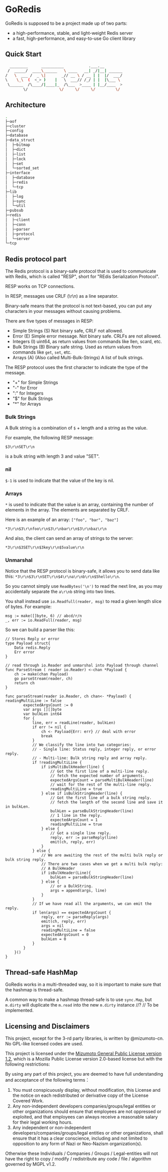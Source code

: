 # GoRedis

GoRedis is supposed to be a project made up of two parts:

- a high-performance, stable, and light-weight Redis server
- a fast, high-performance, and easy-to-use Go client library

## Quick Start

<!-- markdownlint-disable MD010 -->

```bash
  ________      __________           .___.__        
 /  _____/  ____\______   \ ____   __| _/|__| ______
/   \  ___ /  _ \|       _// __ \ / __ | |  |/  ___/
\    \_\  (  <_> )    |   \  ___// /_/ | |  |\___ \ 
 \______  /\____/|____|_  /\___  >____ | |__/____  >
        \/              \/     \/     \/         \/ 
```

## Architecture

```bash
.
├─aof
├─cluster
├─config
├─database
├─data_struct
│  ├─bitmap
│  ├─dict
│  ├─list
│  ├─lock
│  ├─set
│  └─sorted_set
├─interface
│  ├─database
│  ├─redis
│  └─tcp
├─lib
│  ├─log
│  ├─sync
│  └─util
├─pubsub
├─redis
│  ├─client
│  ├─conn
│  ├─parser
│  ├─protocol
│  └─server
└─tcp
```

## Redis protocol part

The Redis protocol is a binary-safe protocol that is used to communicate with Redis, which is called "RESP", short for "REdis Serialization Protocol".

RESP works on TCP connections.

In RESP, messages use CRLF (\r\n) as a line separator.

Binary-safe means that the protocol is not text-based, you can put any characters in your messages without causing problems.

There are five types of messages in RESP:

- Simple Strings (S) Not binary safe, CRLF not allowed.
- Error (E) Simple error message. Not binary safe. CRLFs are not allowed.
- Integers (I) uint64, as return values from commands like llen, scard, etc.
- Bulk Strings (B) Binary safe string. Used as return values from commands like `get`, `set`, etc.
- Arrays (A) (Also called Multi-Bulk-Strings) A list of bulk strings.

The RESP protocol uses the first character to indicate the type of the message.

- "+" for Simple Strings
- "-" for Error
- ":" for Integers
- "$" for Bulk Strings
- "*" for Arrays

### Bulk Strings

A Bulk string is a combination of `$` + length and a string as the value.

For example, the following RESP message:

```redis
$3\r\nSET\r\n
```

is a bulk string with length 3 and value "SET".

### nil

`$-1` is used to indicate that the value of the key is nil.

### Arrays

`*` is used to indicate that the value is an array, containing the number of elements in the array. The elements are separated by CRLF.

Here is an example of an array: `["foo", "bar", "baz"]`

```redis
*3\r\n$3\r\nfoo\r\n$3\r\nbar\r\n$3\r\nbaz\r\n
```

And also, the client can send an array of strings to the server:

```redis
*3\r\n$3SET\r\n$3key\r\n$5value\r\n
```

### Unmarshal

Notice that the RESP protocol is binary-safe, it allows you to send data like this: `*3\r\n$3\r\nSET\r\n$4\r\na\r\nb\r\n$5hello\r\n`.

So you cannot simply use `ReadBytes('\n')` to read the next line, as you may accidentally separate the `a\r\nb` string into two lines.

You shall instead use `io.Readfull(reader, msg)` to read a given length slice of bytes. For example:

```golang
msg := make([]byte, 6) // abcd/r/n
_, err := io.ReadFull(reader, msg)
```

So we can build a parser like this:

```golang
// Stores Reply or error
type Payload struct{
	Data redis.Reply
	Err error
}

// read through io.Reader and unmarshal into Payload through channel
func ParseStream ( reader io.Reader) <-chan *Payload {
	ch := make(chan Payload)
	go parseStream(reader, ch)
	return ch
}

func parseStream(reader io.Reader, ch chan<- *Payload) {
readingMultiLine := false
		expectedArgsCount := 0
		var args [][]byte
		var bulkLen int64
		for {
			line, err = readLine(reader, bulkLen)
			if err != nil {
				ch <- Payload{Err: err} // deal with error
				break
			}
			// We classify the line into two categories:
			// - Single line: Status reply, integer reply, or error reply.
			// - Multi-line: Bulk string reply and array reply.
			if !readingMultiLine {
				if isMultiBulkHeader(line) {
					// Got the first line of a multi-line reply.
					// fetch the expected number of arguments.
					expectedArgsCount = parseMultiBulkHeader(line)
					// wait for the rest of the multi-line reply.
					readingMultiLine = true
				} else if isBulkStringHeader(line) {
					// Got the first line of a bulk string reply.
					// fetch the length of the second line and save it in bulkLen.
					bulkLen = parseBulkStringHeader(line)
					// 1 line in the reply.
					expectedArgsCount = 1
					readingMultiLine = true
				} else {
					// Got a single line reply.
					reply, err := parseReply(line)
					emit(ch, reply, err)
				}
			} else {
				// We are awaiting the rest of the multi bulk reply or bulk string reply.
				// There are two cases when we get a multi bulk reply:
				// A BulkHeader
				if isBulkHeader(Line){
					bulkLen = parseBulkStringHeader(line)
				} else {
					// or a BulkString.
					args = append(args, line)
				}
			}
			// If we have read all the arguments, we can emit the reply.
			if len(args) == expectedArgsCount {
				reply, err := parseReply(args)
				emit(ch, reply, err)
				args = nil
				readingMultiLine = false
				expectedArgsCount = 0
				bulkLen = 0
			}
		}
	}()
}
```

## Thread-safe HashMap

GoRedis works in a multi-threaded way, so it is important to make sure that the hashmap is thread-safe.

A common way to make a hashmap thread-safe is to use `sync.Map`, but `m.dirty` will duplicate the `m.read` into the new `m.dirty` instance //?
// To be implemented.

## Licensing and Disclaimers

This project, except for the 3-rd party libraries, is written by @mizumoto-cn. No GPL-like licensed codes are used.

This project is licensed under the [Mizumoto General Public License version 1.2](https://github.com/mizumoto-cn/TRPcG/blob/master/License/Mizumoto%20General%20Public%20License%20v1.2.md), which is a Mozilla Public License version 2.0-based license but with the following restrictions:

By using any part of this project, you are deemed to have full understanding and acceptance of the following terms：

1. You must conspicuously display, without modification, this License and the notice on each redistributed or derivative copy of the License Covered Work.
2. Any non-independent developers companies/groups/legal entities or other organizations should ensure that employees are not oppressed or exploited, and that employees can always receive a reasonable salary for their legal working hours.
3. Any independent or non-independent developers/companies/groups/legal entities or other organizations, shall ensure that it has a clear conscience, including and not limited to opposition to any form of Nazi or Neo-Nazism organization(s).

Otherwise these Individuals / Companies / Groups / Legal-entities will not have the right to copy / modify / redistribute any code / file / algorithm governed by MGPL v1.2.

